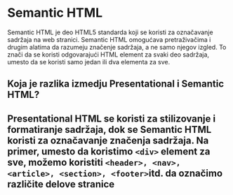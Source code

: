 # Semantic HTML

Semantic HTML je deo HTML5 standarda koji se koristi za označavanje sadržaja na web stranici. Semantic HTML omogućava pretraživačima i drugim alatima da razumeju značenje sadržaja, a ne samo njegov izgled. To znači da se koristi odgovarajući HTML element za svaki deo sadržaja, umesto da se koristi samo jedan ili dva elementa za sve.

## Koja je razlika izmedju Presentational i Semantic HTML?

## Presentational HTML se koristi za stilizovanje i formatiranje sadržaja, dok se Semantic HTML koristi za označavanje značenja sadržaja. Na primer, umesto da koristimo ````<div>```` element za sve, možemo koristiti ````<header>, <nav>, <article>, <section>, <footer>````itd. da označimo različite delove stranice
